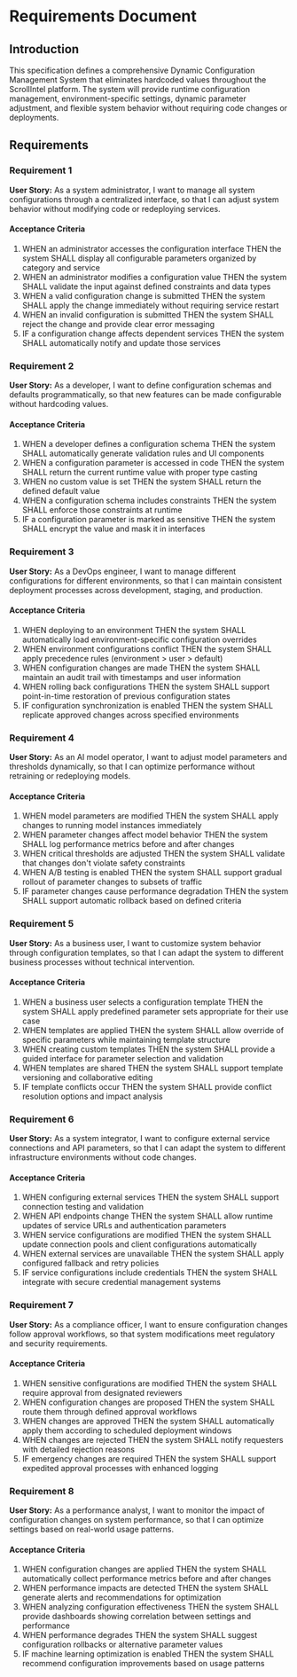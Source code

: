 # Requirements Document

## Introduction

This specification defines a comprehensive Dynamic Configuration Management System that eliminates hardcoded values throughout the ScrollIntel platform. The system will provide runtime configuration management, environment-specific settings, dynamic parameter adjustment, and flexible system behavior without requiring code changes or deployments.

## Requirements

### Requirement 1

**User Story:** As a system administrator, I want to manage all system configurations through a centralized interface, so that I can adjust system behavior without modifying code or redeploying services.

#### Acceptance Criteria

1. WHEN an administrator accesses the configuration interface THEN the system SHALL display all configurable parameters organized by category and service
2. WHEN an administrator modifies a configuration value THEN the system SHALL validate the input against defined constraints and data types
3. WHEN a valid configuration change is submitted THEN the system SHALL apply the change immediately without requiring service restart
4. WHEN an invalid configuration is submitted THEN the system SHALL reject the change and provide clear error messaging
5. IF a configuration change affects dependent services THEN the system SHALL automatically notify and update those services

### Requirement 2

**User Story:** As a developer, I want to define configuration schemas and defaults programmatically, so that new features can be made configurable without hardcoding values.

#### Acceptance Criteria

1. WHEN a developer defines a configuration schema THEN the system SHALL automatically generate validation rules and UI components
2. WHEN a configuration parameter is accessed in code THEN the system SHALL return the current runtime value with proper type casting
3. WHEN no custom value is set THEN the system SHALL return the defined default value
4. WHEN a configuration schema includes constraints THEN the system SHALL enforce those constraints at runtime
5. IF a configuration parameter is marked as sensitive THEN the system SHALL encrypt the value and mask it in interfaces

### Requirement 3

**User Story:** As a DevOps engineer, I want to manage different configurations for different environments, so that I can maintain consistent deployment processes across development, staging, and production.

#### Acceptance Criteria

1. WHEN deploying to an environment THEN the system SHALL automatically load environment-specific configuration overrides
2. WHEN environment configurations conflict THEN the system SHALL apply precedence rules (environment > user > default)
3. WHEN configuration changes are made THEN the system SHALL maintain an audit trail with timestamps and user information
4. WHEN rolling back configurations THEN the system SHALL support point-in-time restoration of previous configuration states
5. IF configuration synchronization is enabled THEN the system SHALL replicate approved changes across specified environments

### Requirement 4

**User Story:** As an AI model operator, I want to adjust model parameters and thresholds dynamically, so that I can optimize performance without retraining or redeploying models.

#### Acceptance Criteria

1. WHEN model parameters are modified THEN the system SHALL apply changes to running model instances immediately
2. WHEN parameter changes affect model behavior THEN the system SHALL log performance metrics before and after changes
3. WHEN critical thresholds are adjusted THEN the system SHALL validate that changes don't violate safety constraints
4. WHEN A/B testing is enabled THEN the system SHALL support gradual rollout of parameter changes to subsets of traffic
5. IF parameter changes cause performance degradation THEN the system SHALL support automatic rollback based on defined criteria

### Requirement 5

**User Story:** As a business user, I want to customize system behavior through configuration templates, so that I can adapt the system to different business processes without technical intervention.

#### Acceptance Criteria

1. WHEN a business user selects a configuration template THEN the system SHALL apply predefined parameter sets appropriate for their use case
2. WHEN templates are applied THEN the system SHALL allow override of specific parameters while maintaining template structure
3. WHEN creating custom templates THEN the system SHALL provide a guided interface for parameter selection and validation
4. WHEN templates are shared THEN the system SHALL support template versioning and collaborative editing
5. IF template conflicts occur THEN the system SHALL provide conflict resolution options and impact analysis

### Requirement 6

**User Story:** As a system integrator, I want to configure external service connections and API parameters, so that I can adapt the system to different infrastructure environments without code changes.

#### Acceptance Criteria

1. WHEN configuring external services THEN the system SHALL support connection testing and validation
2. WHEN API endpoints change THEN the system SHALL allow runtime updates of service URLs and authentication parameters
3. WHEN service configurations are modified THEN the system SHALL update connection pools and client configurations automatically
4. WHEN external services are unavailable THEN the system SHALL apply configured fallback and retry policies
5. IF service configurations include credentials THEN the system SHALL integrate with secure credential management systems

### Requirement 7

**User Story:** As a compliance officer, I want to ensure configuration changes follow approval workflows, so that system modifications meet regulatory and security requirements.

#### Acceptance Criteria

1. WHEN sensitive configurations are modified THEN the system SHALL require approval from designated reviewers
2. WHEN configuration changes are proposed THEN the system SHALL route them through defined approval workflows
3. WHEN changes are approved THEN the system SHALL automatically apply them according to scheduled deployment windows
4. WHEN changes are rejected THEN the system SHALL notify requesters with detailed rejection reasons
5. IF emergency changes are required THEN the system SHALL support expedited approval processes with enhanced logging

### Requirement 8

**User Story:** As a performance analyst, I want to monitor the impact of configuration changes on system performance, so that I can optimize settings based on real-world usage patterns.

#### Acceptance Criteria

1. WHEN configuration changes are applied THEN the system SHALL automatically collect performance metrics before and after changes
2. WHEN performance impacts are detected THEN the system SHALL generate alerts and recommendations for optimization
3. WHEN analyzing configuration effectiveness THEN the system SHALL provide dashboards showing correlation between settings and performance
4. WHEN performance degrades THEN the system SHALL suggest configuration rollbacks or alternative parameter values
5. IF machine learning optimization is enabled THEN the system SHALL recommend configuration improvements based on usage patterns